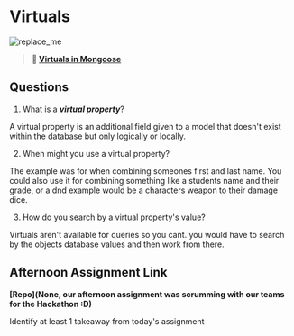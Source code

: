 # Virtuals

![replace_me](https://codeworks.blob.core.windows.net/public/assets/img/illustrations/placeholder.svg)

> **📖 [Virtuals in Mongoose](https://codeworksacademy.com/fs-student-guide/resources/wk5/04-Virtuals)**

## Questions

1. What is a ***virtual property***?

A virtual property is an additional field given to a model that doesn't exist within the database but only logically or locally. 

2. When might you use a virtual property? 

The example was for when combining someones first and last name. You could also use it for combining something like a students name and their grade, or a dnd example would be a characters weapon to their damage dice.

3. How do you search by a virtual property's value?

Virtuals aren't available for queries so you cant. you would have to search by the objects database values and then work from there. 

## Afternoon Assignment Link

**[Repo](None, our afternoon assignment was scrumming with our teams for the Hackathon :D)**

Identify at least 1 takeaway from today's assignment
